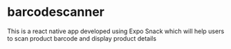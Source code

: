 # barcodescanner
This is a react native app developed using Expo Snack which will help users to scan product barcode and display product details
